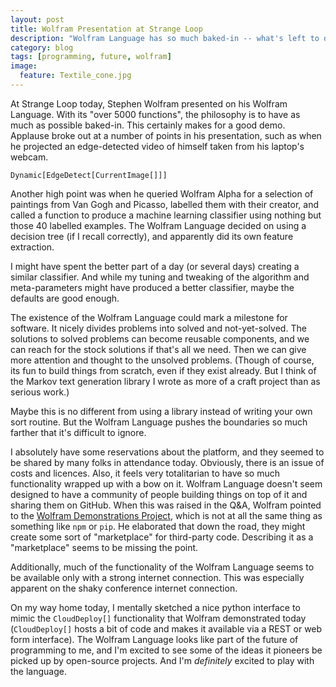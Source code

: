 ```yaml
---
layout: post
title: Wolfram Presentation at Strange Loop
description: "Wolfram Language has so much baked-in -- what's left to do?"
category: blog
tags: [programming, future, wolfram]
image:
  feature: Textile_cone.jpg
---
```


At Strange Loop today, Stephen Wolfram presented on his Wolfram Language. With its "over 5000 functions", the philosophy is to have as much as possible baked-in. This certainly makes for a good demo. Applause broke out at a number of points in his presentation, such as when he projected an edge-detected video of himself taken from his laptop's webcam.

```
Dynamic[EdgeDetect[CurrentImage[]]]
```

Another high point was when he queried Wolfram Alpha for a selection of paintings from Van Gogh and Picasso, labelled them with their creator, and called a function to produce a machine learning classifier using nothing but those 40 labelled examples. The Wolfram Language decided on using a decision tree (if I recall correctly), and apparently did its own feature extraction.

I might have spent the better part of a day (or several days) creating a similar classifier. And while my tuning and tweaking of the algorithm and meta-parameters might have produced a better classifier, maybe the defaults are good enough.

The existence of the Wolfram Language could mark a milestone for software. It nicely divides problems into solved and not-yet-solved. The solutions to solved problems can become reusable components, and we can reach for the stock solutions if that's all we need. Then we can give more attention and thought to the unsolved problems. (Though of course, its fun to build things from scratch, even if they exist already. But I think of the Markov text generation library I wrote as more of a craft project than as serious work.)

Maybe this is no different from using a library instead of writing your own sort routine. But the Wolfram Language pushes the boundaries so much farther that it's difficult to ignore.

I absolutely have some reservations about the platform, and they seemed to be shared by many folks in attendance today. Obviously, there is an issue of costs and licences. Also, it feels very totalitarian to have so much functionality wrapped up with a bow on it. Wolfram Language doesn't seem designed to have a community of people building things on top of it and sharing them on GitHub. When this was raised in the Q&A, Wolfram pointed to the [Wolfram Demonstrations Project](http://demonstrations.wolfram.com/), which is not at all the same thing as something like `npm` or `pip`. He elaborated that down the road, they might create some sort of "marketplace" for third-party code. Describing it as a "marketplace" seems to be missing the point.

Additionally, much of the functionality of the Wolfram Language seems to be available only with a strong internet connection. This was especially apparent on the shaky conference internet connection. 

On my way home today, I mentally sketched a nice python interface to mimic the `CloudDeploy[]` functionality that Wolfram demonstrated today (`CloudDeploy[]` hosts a bit of code and makes it available via a REST or web form interface). The Wolfram Language looks like part of the future of programming to me, and I'm excited to see some of the ideas it pioneers be picked up by open-source projects. And I'm _definitely_ excited to play with the language.

